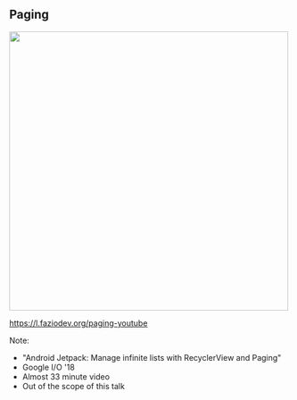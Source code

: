 ## Paging

<img src="img/paging-youtube.png" height="500" />

https://l.faziodev.org/paging-youtube

Note:
+ "Android Jetpack: Manage infinite lists with RecyclerView and Paging"
+ Google I/O '18
+ Almost 33 minute video
+ Out of the scope of this talk